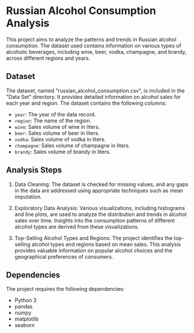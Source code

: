 # Russian Alcohol Consumption Analysis

This project aims to analyze the patterns and trends in Russian alcohol consumption. The dataset used contains information on various types of alcoholic beverages, including wine, beer, vodka, champagne, and brandy, across different regions and years.

## Dataset

The dataset, named "russian_alcohol_consumption.csv", is included in the "Data Set" directory. It provides detailed information on alcohol sales for each year and region. The dataset contains the following columns:
- `year`: The year of the data record.
- `region`: The name of the region.
- `wine`: Sales volume of wine in liters.
- `beer`: Sales volume of beer in liters.
- `vodka`: Sales volume of vodka in liters.
- `champagne`: Sales volume of champagne in liters.
- `brandy`: Sales volume of brandy in liters.

## Analysis Steps

1. Data Cleaning: The dataset is checked for missing values, and any gaps in the data are addressed using appropriate techniques such as mean imputation.

2. Exploratory Data Analysis: Various visualizations, including histograms and line plots, are used to analyze the distribution and trends in alcohol sales over time. Insights into the consumption patterns of different alcohol types are derived from these visualizations.

3. Top-Selling Alcohol Types and Regions: The project identifies the top-selling alcohol types and regions based on mean sales. This analysis provides valuable information on popular alcohol choices and the geographical preferences of consumers.

## Dependencies

The project requires the following dependencies:
- Python 3
- pandas
- numpy
- matplotlib
- seaborn

